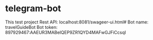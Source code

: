 # telegram-bot
This test project
 Rest API: localhost:8081/swageer-ui.html#
 Bot name: travelGuideBot
 Bot token: 897929467:AAEUR3MABeIQEP9ZR1QYD4MAFwGJFiCcsqI
